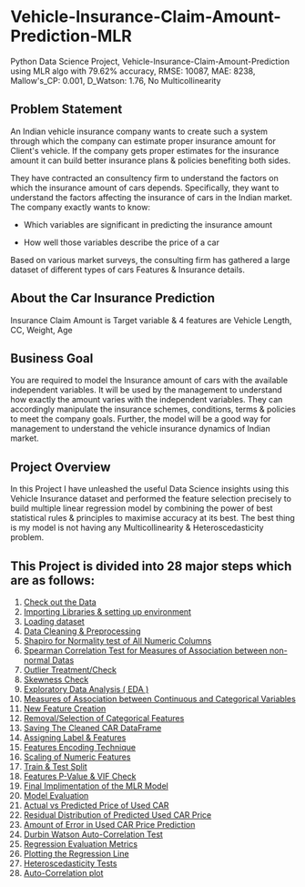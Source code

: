 # Vehicle-Insurance-Claim-Amount-Prediction-MLR
Python Data Science Project, Vehicle-Insurance-Claim-Amount-Prediction using MLR algo with 79.62% accuracy, RMSE: 10087, MAE: 8238, Mallow's_CP: 0.001, D_Watson: 1.76, No Multicollinearity

## Problem Statement
An Indian vehicle insurance company wants to create such a system through which the company can estimate proper insurance amount for Client's vehicle. If the company gets proper estimates for the insurance amount it can build better insurance plans & policies benefiting both sides.

They have contracted an consultency firm to understand the factors on which the insurance amount of cars depends. Specifically, they want to understand the factors affecting the insurance of cars in the Indian market. The company exactly wants to know:

- Which variables are significant in predicting the insurance amount

- How well those variables describe the price of a car

Based on various market surveys, the consulting firm has gathered a large dataset of different types of cars Features & Insurance details.

## About the Car Insurance Prediction
Insurance Claim Amount is Target variable & 4 features are Vehicle Length, CC, Weight, Age

## Business Goal
You are required to model the Insurance amount of cars with the available independent variables. It will be used by the management to understand how exactly the amount varies with the independent variables. They can accordingly manipulate the insurance schemes, conditions, terms & policies to meet the company goals. Further, the model will be a good way for management to understand the vehicle insurance dynamics of Indian market.

## Project Overview
In this Project I have unleashed the useful Data Science insights using this Vehicle Insurance dataset and performed the feature selection precisely to build multiple linear regression model by combining the power of best statistical rules & principles to maximise accuracy at its best. The best thing is my model is not having any Multicollinearity & Heteroscedasticity problem.

## This Project is divided into 28 major steps which are as follows:
1. [Check out the Data](#data-check)
2. [Importing Libraries & setting up environment](#imp-lib)
3. [Loading dataset](#data-load)
4. [Data Cleaning & Preprocessing](#prep-clean)
5. [Shapiro for Normality test of All Numeric Columns](#shapiro-norm)
6. [Spearman Correlation Test for Measures of Association between non-normal Datas](#spear-corr)
7. [Outlier Treatment/Check](#out-check)
8. [Skewness Check](#skew-check)
9. [Exploratory Data Analysis ( EDA )](#data-expo)
10. [Measures of Association between Continuous and Categorical Variables](#cat-measure)
11. [New Feature Creation](#new-feature)
12. [Removal/Selection of Categorical Features](#feature-select)
13. [Saving The Cleaned CAR DataFrame](#save-clean)
14. [Assigning Label & Features](#Labe-Feature)
15. [Features Encoding Technique](#Features-Encoding)
16. [Scaling of Numeric Features](#scale-feature)
17. [Train & Test Split](#data-split)
17. [Features P-Value & VIF Check](#p-vif)
18. [Final Implimentation of the MLR Model](#final-model)
19. [Model Evaluation](#mod-eval)
20. [Actual vs Predicted Price of Used CAR](#actual-predicted)
21. [Residual Distribution of Predicted Used CAR Price](#re-dit)
22. [Amount of Error in Used CAR Price Prediction](#amt-er)
23. [Durbin Watson Auto-Correlation Test](#dur-wat)
24. [Regression Evaluation Metrics](#mod-eval)
25. [Plotting the Regression Line](#reg-plot)
26. [Heteroscedasticity Tests](#het-test)
27. [Auto-Correlation plot](#auto-plot)
